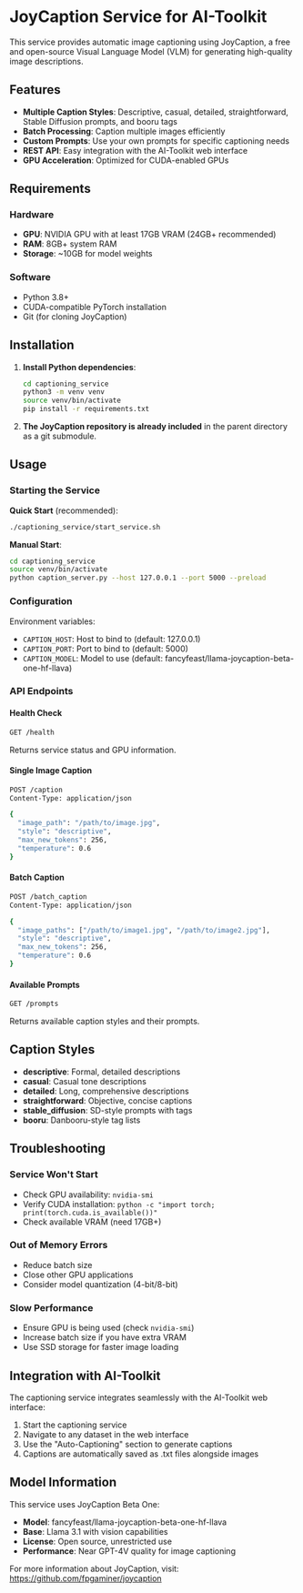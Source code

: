 # JoyCaption Service for AI-Toolkit

This service provides automatic image captioning using JoyCaption, a free and open-source Visual Language Model (VLM) for generating high-quality image descriptions.

## Features

- **Multiple Caption Styles**: Descriptive, casual, detailed, straightforward, Stable Diffusion prompts, and booru tags
- **Batch Processing**: Caption multiple images efficiently
- **Custom Prompts**: Use your own prompts for specific captioning needs
- **REST API**: Easy integration with the AI-Toolkit web interface
- **GPU Acceleration**: Optimized for CUDA-enabled GPUs

## Requirements

### Hardware
- **GPU**: NVIDIA GPU with at least 17GB VRAM (24GB+ recommended)
- **RAM**: 8GB+ system RAM
- **Storage**: ~10GB for model weights

### Software
- Python 3.8+
- CUDA-compatible PyTorch installation
- Git (for cloning JoyCaption)

## Installation

1. **Install Python dependencies**:
   ```bash
   cd captioning_service
   python3 -m venv venv
   source venv/bin/activate
   pip install -r requirements.txt
   ```

2. **The JoyCaption repository is already included** in the parent directory as a git submodule.

## Usage

### Starting the Service

**Quick Start** (recommended):
```bash
./captioning_service/start_service.sh
```

**Manual Start**:
```bash
cd captioning_service
source venv/bin/activate
python caption_server.py --host 127.0.0.1 --port 5000 --preload
```

### Configuration

Environment variables:
- `CAPTION_HOST`: Host to bind to (default: 127.0.0.1)
- `CAPTION_PORT`: Port to bind to (default: 5000)
- `CAPTION_MODEL`: Model to use (default: fancyfeast/llama-joycaption-beta-one-hf-llava)

### API Endpoints

#### Health Check
```bash
GET /health
```
Returns service status and GPU information.

#### Single Image Caption
```bash
POST /caption
Content-Type: application/json

{
  "image_path": "/path/to/image.jpg",
  "style": "descriptive",
  "max_new_tokens": 256,
  "temperature": 0.6
}
```

#### Batch Caption
```bash
POST /batch_caption
Content-Type: application/json

{
  "image_paths": ["/path/to/image1.jpg", "/path/to/image2.jpg"],
  "style": "descriptive",
  "max_new_tokens": 256,
  "temperature": 0.6
}
```

#### Available Prompts
```bash
GET /prompts
```
Returns available caption styles and their prompts.

## Caption Styles

- **descriptive**: Formal, detailed descriptions
- **casual**: Casual tone descriptions
- **detailed**: Long, comprehensive descriptions
- **straightforward**: Objective, concise captions
- **stable_diffusion**: SD-style prompts with tags
- **booru**: Danbooru-style tag lists

## Troubleshooting

### Service Won't Start
- Check GPU availability: `nvidia-smi`
- Verify CUDA installation: `python -c "import torch; print(torch.cuda.is_available())"`
- Check available VRAM (need 17GB+)

### Out of Memory Errors
- Reduce batch size
- Close other GPU applications
- Consider model quantization (4-bit/8-bit)

### Slow Performance
- Ensure GPU is being used (check `nvidia-smi`)
- Increase batch size if you have extra VRAM
- Use SSD storage for faster image loading

## Integration with AI-Toolkit

The captioning service integrates seamlessly with the AI-Toolkit web interface:

1. Start the captioning service
2. Navigate to any dataset in the web interface
3. Use the "Auto-Captioning" section to generate captions
4. Captions are automatically saved as .txt files alongside images

## Model Information

This service uses JoyCaption Beta One:
- **Model**: fancyfeast/llama-joycaption-beta-one-hf-llava
- **Base**: Llama 3.1 with vision capabilities
- **License**: Open source, unrestricted use
- **Performance**: Near GPT-4V quality for image captioning

For more information about JoyCaption, visit: https://github.com/fpgaminer/joycaption
